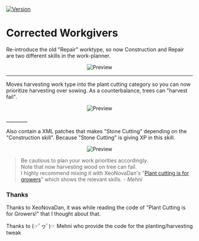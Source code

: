 [![Version](https://img.shields.io/badge/Rimworld-A17-green.svg)](http://rimworldgame.com/)
# Corrected Workgivers

Re-introduce the old "Repair" worktype, so now Construction and Repair are two different skills in the work-planner.

<p align="center"><img src="http://i.imgur.com/KQCqT1o.jpg?2" alt="Preview"/></p>

_________

Moves harvesting work type into the plant cutting category so you can now prioritize harvesting over sowing. As a counterbalance, trees can "harvest fail".

<p align="center"><img src="http://i.imgur.com/isfSEUG.png?2" alt="Preview"/></p>
_________

Also contain a XML patches that makes "Stone Cutting" depending on the "Construction skill". Because "Stone Cutting" is giving XP in this skill.

<p align="center"><img src="https://i.imgur.com/iASqIeV.png?1" alt="Preview"/></p>

> Be cautious to plan your work priorities accordingly.              
> Note that now harvesting wood on tree can fail.                           
> I highly recommend mixing it with XeoNovaDan's "[Plant cutting is for growers](https://ludeon.com/forums/index.php?topic=29002)" which shows the relevant skills. - _Mehni_

### Thanks

Thanks to XeoNovaDan, it was while reading the code of "Plant Cutting is for Growers!" that I thought about that.

Thanks to (☞ﾟヮﾟ)☞ Mehni who provide the code for the planting/harvesting tweak

